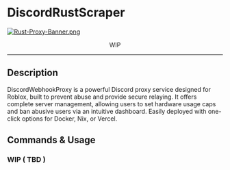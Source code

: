 # DiscordRustScraper
[![Rust-Proxy-Banner.png](https://i.postimg.cc/Pq6cbg7T/Rust-Proxy-Banner.png)](https://postimg.cc/FfLDNBmB)
<p align="center">
	WIP
</p>

---

## Description
DiscordWebhookProxy is a powerful Discord proxy service designed for Roblox, built to prevent abuse and provide secure relaying. It offers complete server management, allowing users to set hardware usage caps and ban abusive users via an intuitive dashboard. Easily deployed with one-click options for Docker, Nix, or Vercel.

## Commands & Usage

### WIP ( TBD )
